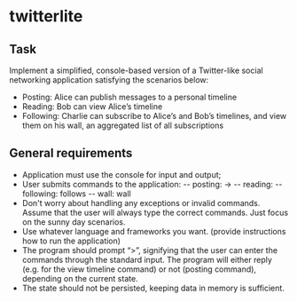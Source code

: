 twitterlite
===========

Task
----

Implement a simplified, console-based version of a Twitter-like social networking application satisfying the scenarios below:
- Posting: Alice can publish messages to a personal timeline
- Reading: Bob can view Alice’s timeline
- Following: Charlie can subscribe to Alice’s and Bob’s timelines, and view them on his wall, an aggregated list of all subscriptions

General requirements
--------------------

- Application must use the console for input and output;
- User submits commands to the application:
-- posting: <user name> -> <message>
-- reading: <user name>
-- following: <user name> follows <another user>
-- wall: <user name> wall
- Don't worry about handling any exceptions or invalid commands. Assume that the user will always type the correct commands. Just focus on the sunny day scenarios.
- Use whatever language and frameworks you want. (provide instructions how to run the application)
- The program should prompt “>”, signifying that the user can enter the commands through the standard input. The program will either reply (e.g. for the view timeline command) or not (posting command), depending on the current state. 
- The state should not be persisted, keeping data in memory is sufficient.
